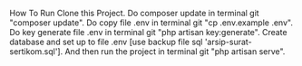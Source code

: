 How To Run
Clone this Project.
Do composer update in terminal git "composer update".
Do copy file .env in terminal git "cp .env.example .env".
Do key generate file .env in terminal git "php artisan key:generate".
Create database and set up to file .env [use backup file sql 'arsip-surat-sertikom.sql'].
And then run the project in terminal git "php artisan serve".
